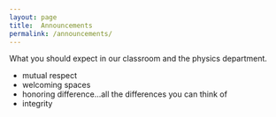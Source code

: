 ```yaml
---
layout: page 
title:  Announcements
permalink: /announcements/
---
```



What you should expect in our classroom and the physics department.
* mutual respect
* welcoming spaces
* honoring difference...all the differences you can think of
* integrity



